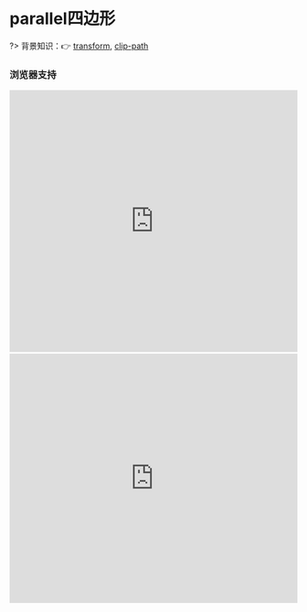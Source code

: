
# parallel四边形

?> 背景知识：:point_right: [transform](https://developer.mozilla.org/zh-CN/docs/Web/CSS/transform), [clip-path](https://developer.mozilla.org/zh-CN/docs/Web/CSS/clip-path)

<!-- 某些情况下，为了避免标签嵌套过多，我们使用伪元素给元素增加背景、边框等样式会方便很多。比如下方的这张图，需要文字左对齐，划过时每一项背景的内边距`padding`相同，这是

<div align="center" class="orderoptions"><img src="static/orderoptions.jpeg" width="100%" align="center"/></div> -->

<vuep template="#demo1"></vuep>

<script v-pre type="text/x-template" id="demo1">
<style>
  main{
    width: 100%;
    padding: 60px 0;
  }
  .diamond{
    display: flex;
    flex-wrap: wrap;
    justify-content: space-around;
    padding-bottom: 20px;
    margin-bottom: 20px;
    border-bottom: 1px solid #eee;
  }
  .diamond > div{
    width: 150px;
    color: white;
    display: inherit;
    justify-content: center;
    align-items: center;
    position: relative;
  }
  .diamond:nth-of-type(1) > div{
    transform: skewX(-45deg);
    background: #b4a078;
  }
  .diamond:nth-of-type(1) > div > span{
    transform: skewX(45deg);
  }
  .diamond:nth-of-type(2) > div::before{
    content: "";
    position: absolute;
    top: 0; left: 0; bottom: 0; right: 0;
    z-index: -1;
    transform: skewX(-45deg);
    background: #b4a078;
  }
  .diamond:nth-of-type(3) > div{
    width: 120px; height: 120px;
  }
  .diamond:nth-of-type(3) > div::before{
    content: "";
    position: absolute;
    top: 0; left: 0; bottom: 0; right: 0;
    z-index: -1;
    background: #b4a078;
    transform: rotate(45deg);
  }
  .diamond:nth-of-type(3){
    margin-bottom: 0;
    align-items: center;
    border-bottom-color: transparent;
  }
  .diamond:nth-of-type(3) > img{
    width: 300px; height: 150px;
    clip-path: polygon(50% 0, 100% 50%, 50% 100%, 0 50%);
    transition: 1s clip-path;
  }
  .diamond:nth-of-type(3) > img:hover{
    clip-path: polygon(0 0, 100% 0, 100% 100%, 0 100%);
  }
</style>
<template>
  <main>
    <div class="diamond">
      <p>① 嵌套元素</p>
      <div><span>diamond</span></div>
    </div>
    <div class="diamond">
      <p>② 伪元素(推荐)</p>
      <div>diamond</div>
    </div>
    <div class="diamond">
      <div>diamond</div>
      <img src="static/dog2018.jpg" alt="">
    </div>
  </main>
</template>
<script>  
</script>
</script>

### 浏览器支持

<iframe src="https://caniuse.bitsofco.de/embed/index.html?feat=transforms2d&amp;periods=future_1,current,past_1,past_2,past_3&amp;accessible-colours=false" frameborder="0" width="100%" height="458px"></iframe>

<iframe src="https://caniuse.bitsofco.de/embed/index.html?feat=css-clip-path&amp;periods=future_1,current,past_1,past_2,past_3&amp;accessible-colours=false" frameborder="0" width="100%" height="436px"></iframe>